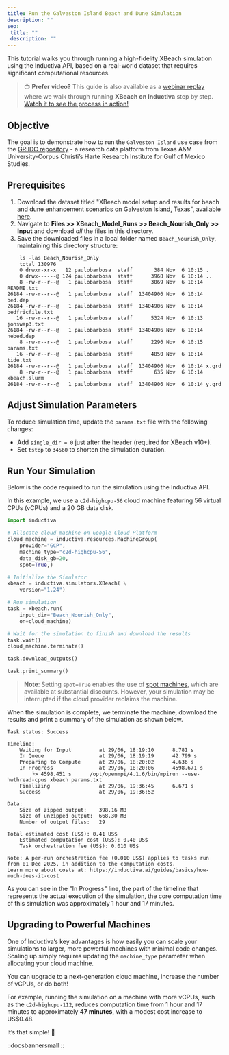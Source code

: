 ```yaml
---
title: Run the Galveston Island Beach and Dune Simulation
description: ""
seo:
 title: ""
 description: ""
---
```


This tutorial walks you through running a high-fidelity XBeach simulation using the Inductiva API, based on a real-world dataset
that requires significant computational resources.

> 📺 **Prefer video?**
> This guide is also available as a [webinar replay](../watch-and-learn/xbeach-video-tutorial) where we walk through running **XBeach on Inductiva** step by step.
> [Watch it to see the process in action!](../watch-and-learn/xbeach-video-tutorial)


## Objective
The goal is to demonstrate how to run the `Galveston Island` use case from the [GRIIDC repository](https://data.griidc.org/data/HI.x833.000:0001) - a research data platform from Texas A&M University-Corpus Christi’s Harte Research Institute for Gulf of Mexico Studies.

## Prerequisites
1. Download the dataset titled "XBeach model setup and results for beach and dune enhancement scenarios on Galveston Island, Texas", available [here](https://data.griidc.org/data/HI.x833.000:0001#individual-files).
2. Navigate to **Files >> XBeach_Model_Runs >> Beach_Nourish_Only >> Input** and download *all* the files in this directory.
3. Save the downloaded files in a local folder named `Beach_Nourish_Only`, maintaining this directory structure:

```
	ls -las Beach_Nourish_Only
	total 130976
    0 drwxr-xr-x   12 paulobarbosa  staff       384 Nov  6 10:15 .
    0 drwx------@ 124 paulobarbosa  staff      3968 Nov  6 10:14 ..
    8 -rw-r--r--@   1 paulobarbosa  staff      3069 Nov  6 10:14 README.txt
26184 -rw-r--r--@   1 paulobarbosa  staff  13404906 Nov  6 10:14 bed.dep
26184 -rw-r--r--@   1 paulobarbosa  staff  13404906 Nov  6 10:14 bedfricfile.txt
   16 -rw-r--r--@   1 paulobarbosa  staff      5324 Nov  6 10:13 jonswap3.txt
26184 -rw-r--r--@   1 paulobarbosa  staff  13404906 Nov  6 10:14 nebed.dep
    8 -rw-r--r--@   1 paulobarbosa  staff      2296 Nov  6 10:15 params.txt
   16 -rw-r--r--@   1 paulobarbosa  staff      4850 Nov  6 10:14 tide.txt
26184 -rw-r--r--@   1 paulobarbosa  staff  13404906 Nov  6 10:14 x.grd
    8 -rw-r--r--@   1 paulobarbosa  staff       635 Nov  6 10:14 xbeach.slurm
26184 -rw-r--r--@   1 paulobarbosa  staff  13404906 Nov  6 10:14 y.grd
```

## Adjust Simulation Parameters
To reduce simulation time, update the `params.txt` file with the following changes:
- Add `single_dir = 0` just after the header (required for XBeach v10+).
- Set `tstop` to `34560` to shorten the simulation duration.

## Run Your Simulation
Below is the code required to run the simulation using the Inductiva API.

In this example, we use a `c2d-highcpu-56` cloud machine featuring 56 virtual CPUs (vCPUs) and a 20 GB data disk.

```python
import inductiva

# Allocate cloud machine on Google Cloud Platform
cloud_machine = inductiva.resources.MachineGroup(
	provider="GCP",
    machine_type="c2d-highcpu-56",
    data_disk_gb=20,
    spot=True,)

# Initialize the Simulator
xbeach = inductiva.simulators.XBeach( \
    version="1.24")

# Run simulation
task = xbeach.run(
    input_dir="Beach_Nourish_Only",
    on=cloud_machine)

# Wait for the simulation to finish and download the results
task.wait()
cloud_machine.terminate()

task.download_outputs()

task.print_summary()
```

> **Note**: Setting `spot=True` enables the use of [spot machines](/guides/machines/spot-machines), which are available at substantial discounts.
> However, your simulation may be interrupted if the cloud provider reclaims the machine.

When the simulation is complete, we terminate the machine, download the results and print a summary of the simulation as shown below.

```
Task status: Success

Timeline:
	Waiting for Input         at 29/06, 18:19:10      8.781 s
	In Queue                  at 29/06, 18:19:19      42.799 s
	Preparing to Compute      at 29/06, 18:20:02      4.636 s
	In Progress               at 29/06, 18:20:06      4598.671 s
		└> 4598.451 s      /opt/openmpi/4.1.6/bin/mpirun --use-hwthread-cpus xbeach params.txt
	Finalizing                at 29/06, 19:36:45      6.671 s
	Success                   at 29/06, 19:36:52

Data:
	Size of zipped output:    398.16 MB
	Size of unzipped output:  668.30 MB
	Number of output files:   29

Total estimated cost (US$): 0.41 US$
	Estimated computation cost (US$): 0.40 US$
	Task orchestration fee (US$): 0.010 US$

Note: A per-run orchestration fee (0.010 US$) applies to tasks run from 01 Dec 2025, in addition to the computation costs.
Learn more about costs at: https://inductiva.ai/guides/basics/how-much-does-it-cost
```

As you can see in the "In Progress" line, the part of the timeline that represents the actual execution of the simulation,
the core computation time of this simulation was approximately 1 hour and 17 minutes.

## Upgrading to Powerful Machines
One of Inductiva’s key advantages is how easily you can scale your simulations to larger, more powerful machines with minimal code changes. Scaling up simply requires updating the `machine_type` parameter when allocating your cloud machine.

You can upgrade to a next-generation cloud machine, increase the number of vCPUs, or do both!

For example, running the simulation on a machine with more vCPUs, such as the `c2d-highcpu-112`, reduces computation time from 1 hour and 17 minutes to approximately **47 minutes**, with a modest cost increase to US$0.48.

It’s that simple! 🚀

::docsbannersmall
::

